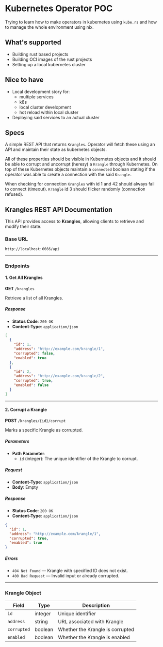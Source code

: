 # Kubernetes Operator POC

Trying to learn how to make operators in kubernetes using `kube.rs` and how to
manage the whole environment using nix.

## What's supported

* Building rust based projects
* Building OCI images of the rust projects
* Setting up a local kubernetes cluster

## Nice to have

* Local development story for:
    * multiple services
    * k8s
    * local cluster development
    * hot reload within local cluster
* Deploying said services to an actual cluster

## Specs

A simple REST API that returns `Krangles`. Operator will fetch these using an
API and maintain their state as kubernetes objects.

All of these properties should be visible in Kubernetes objects and it should be
able to corrupt and uncorrupt (heresy) a `Krangle` through Kubernetes. On top of
these Kubernetes objects maintain a `connected` boolean stating if the operator
was able to create a connection with the said `Krangle`.

When checking for connection `Krangles` with id 1 and 42 should always fail to
connect (timeout). `Krangle` id 3 should flicker randomly (connection refused).

## Krangles REST API Documentation

This API provides access to **Krangles**, allowing clients to retrieve and
modify their state.

### Base URL

```
http://localhost:6666/api
```

---

### Endpoints

#### 1. Get All Krangles

**GET** `/krangles`

Retrieve a list of all Krangles.

##### Response

- **Status Code**: `200 OK`
- **Content-Type**: `application/json`

```json
[
  {
    "id": 1,
    "address": "http://example.com/krangle/1",
    "corrupted": false,
    "enabled": true
  },
  {
    "id": 2,
    "address": "http://example.com/krangle/2",
    "corrupted": true,
    "enabled": false
  }
]
```

---

#### 2. Corrupt a Krangle

**POST** `/krangles/{id}/corrupt`

Marks a specific Krangle as corrupted.

##### Parameters

- **Path Parameter**:
  - `id` (integer): The unique identifier of the Krangle to corrupt.

##### Request

- **Content-Type**: `application/json`
- **Body**: Empty

##### Response

- **Status Code**: `200 OK`
- **Content-Type**: `application/json`

```json
{
  "id": 1,
  "address": "http://example.com/krangle/1",
  "corrupted": true,
  "enabled": true
}
```

##### Errors

- `404 Not Found` — Krangle with specified ID does not exist.
- `400 Bad Request` — Invalid input or already corrupted.

---

### Krangle Object

| Field       | Type    | Description                      |
|------------|---------|----------------------------------|
| `id`       | integer | Unique identifier                |
| `address`  | string  | URL associated with Krangle      |
| `corrupted`| boolean | Whether the Krangle is corrupted |
| `enabled`  | boolean | Whether the Krangle is enabled   |
